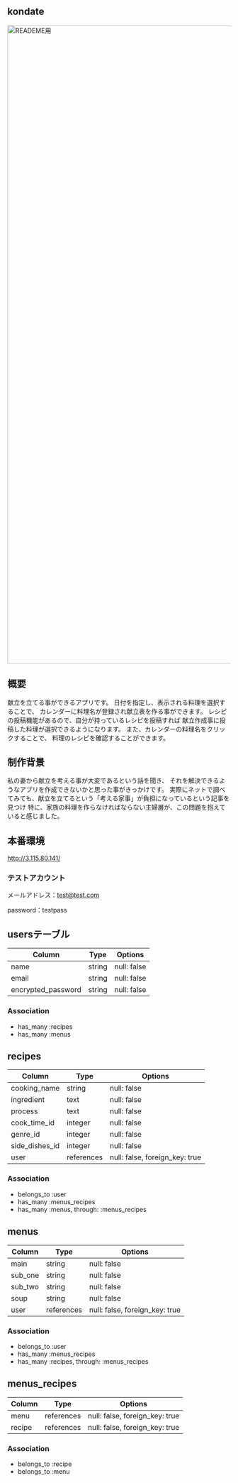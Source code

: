 ## kondate
<img width="1440" alt="READEME用" src="https://user-images.githubusercontent.com/78068541/113428575-01799700-9412-11eb-9b75-849b0fbb0883.png">

## 概要
献立を立てる事ができるアプリです。
日付を指定し、表示される料理を選択することで、
カレンダーに料理名が登録され献立表を作る事ができます。
レシピの投稿機能があるので、自分が持っているレシピを投稿すれば
献立作成事に投稿した料理が選択できるようになります。
また、カレンダーの料理名をクリックすることで、
料理のレシピを確認することができます。

## 制作背景
私の妻から献立を考える事が大変であるという話を聞き、
それを解決できるようなアプリを作成できないかと思った事がきっかけです。
実際にネットで調べてみても、献立を立てるという「考える家事」が負担になっているという記事を見つけ
特に、家族の料理を作らなければならない主婦層が、この問題を抱えていると感じました。

## 本番環境
http://3.115.80.141/

### テストアカウント
メールアドレス：test@test.com

password：testpass


## usersテーブル

| Column                 | Type       | Options     |
| ---------------------- | ---------- | ----------- |
| name                   | string     | null: false |
| email                  | string     | null: false |
| encrypted_password     | string     | null: false |

### Association
- has_many :recipes
- has_many :menus

## recipes

| Column                 | Type       | Options                        |
| ---------------------- | ---------- | ------------------------------ |
| cooking_name           | string     | null: false                    |
| ingredient             | text       | null: false                    |
| process                | text       | null: false                    |
| cook_time_id           | integer    | null: false                    |
| genre_id               | integer    | null: false                    |
| side_dishes_id         | integer    | null: false                    |
| user                   | references | null: false, foreign_key: true |

### Association
- belongs_to :user
- has_many :menus_recipes
- has_many :menus, through: :menus_recipes

## menus

| Column                 | Type       | Options                        |
| ---------------------- | ---------- | ------------------------------ |
| main                   | string     | null: false                    |
| sub_one                | string     | null: false                    |
| sub_two                | string     | null: false                    |
| soup                   | string     | null: false                    |
| user                   | references | null: false, foreign_key: true |

### Association
- belongs_to :user
- has_many :menus_recipes
- has_many :recipes, through: :menus_recipes

## menus_recipes

| Column                 | Type       | Options                        |
| ---------------------- | ---------- | ------------------------------ |
| menu                   | references | null: false, foreign_key: true |
| recipe                 | references | null: false, foreign_key: true |

### Association
- belongs_to :recipe
- belongs_to :menu

